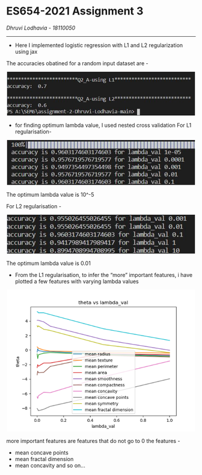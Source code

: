 # ES654-2021 Assignment 3

*Dhruvi Lodhavia* - *18110050*

------

* Here I implemented logistic regression with L1 and L2 regularization using jax

The accuracies obatined for a random input dataset are - 
<p align = center>
<img width ="500" src ="./Q2_A.JPG">
</p>

* for finding optimum lambda value, I used nested cross validation
For L1 regularisation-
<p align = center>
<img width ="500" src ="./Q2_L1_optimum_lambda.JPG">
</p>
The optimum lambda value is 10^-5


For L2 regularisation - 
<p align = center>
<img width ="500" src ="./Q2_L2_optimum_lambda.JPG">
</p>
The optimum lambda value is 0.01

*  From the L1 regularisation, to infer the “more” important features, i have plotted a few features with varying lambda values
<p align = center>
<img width ="500" src ="./q2_L1reg_plot.png">
</p>

more important features are features that do not go to 0 
the features - 
* mean concave points
* mean fractal dimension
* mean concavity
and so on...
